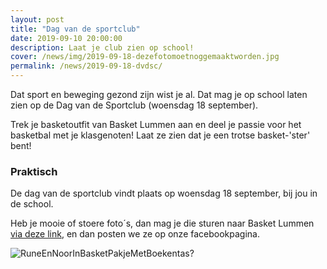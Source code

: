 ```yaml
---
layout: post
title: "Dag van de sportclub"
date: 2019-09-10 20:00:00
description: Laat je club zien op school!
cover: /news/img/2019-09-18-dezefotomoetnoggemaaktworden.jpg
permalink: /news/2019-09-18-dvdsc/
---
```


Dat sport en beweging gezond zijn wist je al. Dat mag je op school laten zien op de Dag van de Sportclub (woensdag 18 september).

Trek je basketoutfit van Basket Lummen aan en deel je passie voor het basketbal met je klasgenoten! Laat ze zien dat je een trotse basket-'ster' bent!

### Praktisch

De dag van de sportclub vindt plaats op woensdag 18 september, bij jou in de school.

Heb je mooie of stoere foto´s, dan mag je die sturen naar Basket Lummen [via deze link](mailto:secretariaat@basketlummen.be), en dan posten we ze op onze facebookpagina.

![RuneEnNoorInBasketPakjeMetBoekentas?](/news/img/2019-09-18-dezefotomoetnoggemaaktworden.jpg)
